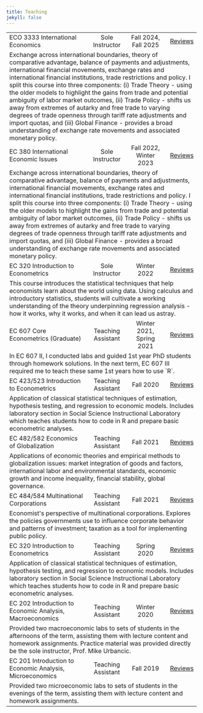 ```yaml
---
title: Teaching
jekyll: false
---
```


<table>
  <tr>
    <td style="text-align: left">ECO 3333 International Economics</td>
    <td style="text-align: center">Sole Instructor</td>
    <td style="text-align: center">Fall 2024, Fall 2025</td>
    <td style="text-align: right"><a href="https://philip-economides.com/review/eco3333/">Reviews</a></td>
  </tr>
  <tr>
    <td colspan="4">
      Exchange across international boundaries, theory of comparative advantage, balance of payments and adjustments, international financial movements, exchange rates and international financial institutions, trade restrictions and policy. I split this course into three components: (i) Trade Theory - using the older models to highlight the gains from trade and potential ambiguity of labor market outcomes, (ii) Trade Policy - shifts us away from extremes of autarky and free trade to varying degrees of trade openness through tariff rate adjustments and import quotas, and (iii) Global Finance - provides a broad understanding of exchange rate movements and associated monetary policy.<br></td>
  </tr>
  <tr>
    <td style="text-align: left">EC 380 International Economic Issues</td>
    <td style="text-align: center">Sole Instructor</td>
    <td style="text-align: center">Fall 2022, Winter 2023</td>
    <td style="text-align: right"><a href="https://philip-economides.com/review/ec380_fall_2022/">Reviews</a></td>
  </tr>
  <tr>
    <td colspan="4">
      Exchange across international boundaries, theory of comparative advantage, balance of payments and adjustments, international financial movements, exchange rates and international financial institutions, trade restrictions and policy. I split this course into three components: (i) Trade Theory - using the older models to highlight the gains from trade and potential ambiguity of labor market outcomes, (ii) Trade Policy - shifts us away from extremes of autarky and free trade to varying degrees of trade openness through tariff rate adjustments and import quotas, and (iii) Global Finance - provides a broad understanding of exchange rate movements and associated monetary policy.<br></td>
  </tr>
  <tr>
    <td style="text-align: left">EC 320 Introduction to Econometrics</td>
    <td style="text-align: center">Sole Instructor</td>
    <td style="text-align: center">Winter 2022</td>
    <td style="text-align: right"><a href="https://philip-economides.com/review/ec320_spring_2022/">Reviews</a></td>
  </tr>
  <tr>
    <td colspan="4">
      This course introduces the statistical techniques that help economists learn about the world using data. Using calculus and introductory statistics, students will cultivate a working understanding of the theory underpinning regression analysis - how it works, why it works, and when it can lead us astray.
    </td>
  </tr>
  <tr>
    <td style="text-align: left">EC 607 Core Econometrics (Graduate)</td>
    <td style="text-align: center">Teaching Assistant</td>
    <td style="text-align: center">Winter 2021, Spring 2021</td>
    <td style="text-align: right"><a href="https://philip-economides.com/review/ec607_spring_2021/">Reviews</a></td>
  </tr>
  <tr>
    <td colspan="4">
      In EC 607 II, I conducted labs and guided 1st year PhD students through homework solutions. In the next term, EC 607 III required me to teach these same 1st years how to use `R`.
    </td>
  </tr>
  <tr>
    <td style="text-align: left">EC 423/523 Introduction to Econometrics</td>
    <td style="text-align: center">Teaching Assistant</td>
    <td style="text-align: center">Fall 2020</td>
    <td style="text-align: right"><a href="https://philip-economides.com/review/ec421_spring_2021/">Reviews</a></td>
  </tr>
  <tr>
    <td colspan="4">
      Application of classical statistical techniques of estimation, hypothesis testing, and regression to economic models. Includes laboratory section in Social Science Instructional Laboratory which teaches students how to code in R and prepare basic econometric analyses.<br>
    </td>
  </tr>
  <tr>
    <td style="text-align: left">EC 482/582 Economics of Globalization</td>
    <td style="text-align: center">Teaching Assistant</td>
    <td style="text-align: center">Fall 2021</td>
    <td style="text-align: right"><a href="https://philip-economides.com/review/ec482_fall_2021/">Reviews</a></td>
  </tr>
  <tr>
    <td colspan="4">
      Applications of economic theories and empirical methods to globalization issues: market integration of goods and factors, international labor and environmental standards, economic growth and income inequality, financial stability, global governance.
    </td>
  </tr>
  <tr>
    <td style="text-align: left">EC 484/584 Multinational Corporations</td>
    <td style="text-align: center">Teaching Assistant</td>
    <td style="text-align: center">Fall 2021</td>
    <td style="text-align: right"><a href="https://philip-economides.com/review/ec484_fall_2021/">Reviews</a></td>
  </tr>
  <tr>
    <td colspan="4">
      Economist's perspective of multinational corporations. Explores the policies governments use to influence corporate behavior and patterns of investment; taxation as a tool for implementing public policy.
    </td>
  </tr>
      <tr>
    <td style="text-align: left">EC 320 Introduction to Econometrics</td>
    <td style="text-align: center">Teaching Assistant</td>
    <td style="text-align: center">Spring 2020</td>
    <td style="text-align: right"><a href="https://philip-economides.com/review/ec320_spring_2020/">Reviews</a></td>
  </tr>
  <tr>
    <td colspan="4">
      Application of classical statistical techniques of estimation, hypothesis testing, and regression to economic models. Includes laboratory section in Social Science Instructional Laboratory which teaches students how to code in R and prepare basic econometric analyses.
    </td>
  </tr>
        <tr>
    <td style="text-align: left">EC 202 Introduction to Economic Analysis, Macroeconomics</td>
    <td style="text-align: center">Teaching Assistant</td>
    <td style="text-align: center">Winter 2020</td>
    <td style="text-align: right"><a href="https://philip-economides.com/review/ec202_winter_2020/">Reviews</a></td>
  </tr>
  <tr>
    <td colspan="4">
      Provided two macroeconomic labs to sets of students in the afternoons of the term, assisting them with lecture content and homework assignments. Practice material was provided directly be the sole instructor, Prof. Mike Urbancic. 
    </td>
  </tr>
  <tr>
    <td style="text-align: left">EC 201 Introduction to Economic Analysis, Microeconomics</td>
    <td style="text-align: center">Teaching Assistant</td>
    <td style="text-align: center">Fall 2019</td>
    <td style="text-align: right"><a href="https://philip-economides.com/review/ec201_fall_2019/">Reviews</a></td>
  </tr>
  <tr>
    <td colspan="4">
      Provided two microeconomic labs to sets of students in the evenings of the term, assisting them with lecture content and homework assignments.
    </td>
  </tr>
</table>

